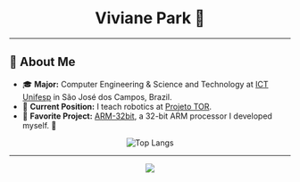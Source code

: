 <h1 align="center"> Viviane Park 🌺</h1>

---

## 🌿 About Me

- 🎓 **Major:** Computer Engineering & Science and Technology at [ICT Unifesp](https://www.unifesp.br/campus/sjc/) in São José dos Campos, Brazil.
- 🌻 **Current Position:** I teach robotics at [Projeto TOR](https://www.instagram.com/projeto.tor/).
- 💾 **Favorite Project:** [ARM-32bit](https://github.com/parkvivi/ARM-32bit), a 32-bit ARM processor I developed myself. 🌟

<p align="center">
  <img src="https://github-readme-stats.vercel.app/api/top-langs/?username=parkvivi&layout=compact&theme=rose_pine" alt="Top Langs" />
</p>

---

<p align="center">
  <img src="https://capsule-render.vercel.app/api?type=waving&color=92c7a3&height=120&section=footer"/>
</p>
